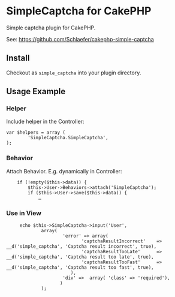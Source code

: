 SimpleCaptcha for CakePHP
=========================

Simple captcha plugin for CakePHP.

See: <https://github.com/Schlaefer/cakephp-simple-captcha>

Install
-------

Checkout as `simple_captcha` into your plugin directory.

Usage Example
-------------
### Helper ###

Include helper in the Controller:

	var $helpers = array (
			'SimpleCaptcha.SimpleCaptcha',
	);


### Behavior ###

Attach Behavior. E.g. dynamically in Controller:

		if (!empty($this->data)) {
			$this->User->Behaviors->attach('SimpleCaptcha');
			if ($this->User->save($this->data)) { 
				…


### Use in View ###

		 echo $this->SimpleCaptcha->input('User', 
				 array(
						 'error' => array(
								'captchaResultIncorrect' 	=> __d('simple_captcha', 'Captcha result incorrect', true),
								'captchaResultTooLate' 		=> __d('simple_captcha', 'Captcha result too late', true),
								'captchaResultTooFast' 		=> __d('simple_captcha', 'Captcha result too fast', true),
							),
						 'div' =>  array( 'class' => 'required'),
						)
				 );


